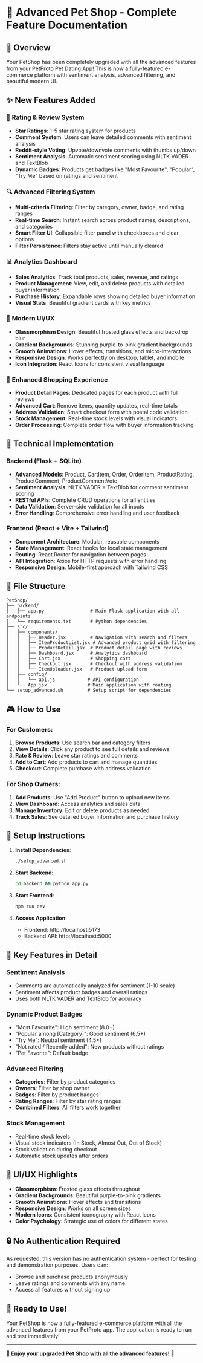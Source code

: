 # 🐾 Advanced Pet Shop - Complete Feature Documentation

## 🎯 Overview

Your PetShop has been completely upgraded with all the advanced features from your PetProto Pet Dating App! This is now a fully-featured e-commerce platform with sentiment analysis, advanced filtering, and beautiful modern UI.

## ✨ New Features Added

### 🌟 **Rating & Review System**
- **Star Ratings**: 1-5 star rating system for products
- **Comment System**: Users can leave detailed comments with sentiment analysis
- **Reddit-style Voting**: Upvote/downvote comments with thumbs up/down
- **Sentiment Analysis**: Automatic sentiment scoring using NLTK VADER and TextBlob
- **Dynamic Badges**: Products get badges like "Most Favourite", "Popular", "Try Me" based on ratings and sentiment

### 🔍 **Advanced Filtering System**
- **Multi-criteria Filtering**: Filter by category, owner, badge, and rating ranges
- **Real-time Search**: Instant search across product names, descriptions, and categories
- **Smart Filter UI**: Collapsible filter panel with checkboxes and clear options
- **Filter Persistence**: Filters stay active until manually cleared

### 📊 **Analytics Dashboard**
- **Sales Analytics**: Track total products, sales, revenue, and ratings
- **Product Management**: View, edit, and delete products with detailed buyer information
- **Purchase History**: Expandable rows showing detailed buyer information
- **Visual Stats**: Beautiful gradient cards with key metrics

### 🎨 **Modern UI/UX**
- **Glassmorphism Design**: Beautiful frosted glass effects and backdrop blur
- **Gradient Backgrounds**: Stunning purple-to-pink gradient backgrounds
- **Smooth Animations**: Hover effects, transitions, and micro-interactions
- **Responsive Design**: Works perfectly on desktop, tablet, and mobile
- **Icon Integration**: React Icons for consistent visual language

### 🛒 **Enhanced Shopping Experience**
- **Product Detail Pages**: Dedicated pages for each product with full reviews
- **Advanced Cart**: Remove items, quantity updates, real-time totals
- **Address Validation**: Smart checkout form with postal code validation
- **Stock Management**: Real-time stock levels with visual indicators
- **Order Processing**: Complete order flow with buyer information tracking

## 🚀 **Technical Implementation**

### **Backend (Flask + SQLite)**
- **Advanced Models**: Product, CartItem, Order, OrderItem, ProductRating, ProductComment, ProductCommentVote
- **Sentiment Analysis**: NLTK VADER + TextBlob for comment sentiment scoring
- **RESTful APIs**: Complete CRUD operations for all entities
- **Data Validation**: Server-side validation for all inputs
- **Error Handling**: Comprehensive error handling and user feedback

### **Frontend (React + Vite + Tailwind)**
- **Component Architecture**: Modular, reusable components
- **State Management**: React hooks for local state management
- **Routing**: React Router for navigation between pages
- **API Integration**: Axios for HTTP requests with error handling
- **Responsive Design**: Mobile-first approach with Tailwind CSS

## 📁 **File Structure**

```
PetShop/
├── backend/
│   ├── app.py                 # Main Flask application with all endpoints
│   └── requirements.txt       # Python dependencies
├── src/
│   ├── components/
│   │   ├── Header.jsx         # Navigation with search and filters
│   │   ├── ItemProductList.jsx # Advanced product grid with filtering
│   │   ├── ProductDetail.jsx  # Product detail page with reviews
│   │   ├── Dashboard.jsx      # Analytics dashboard
│   │   ├── Cart.jsx           # Shopping cart
│   │   ├── Checkout.jsx       # Checkout with address validation
│   │   └── ItemUploader.jsx   # Product upload form
│   ├── config/
│   │   └── api.js            # API configuration
│   └── App.jsx               # Main application with routing
└── setup_advanced.sh         # Setup script for dependencies
```

## 🎮 **How to Use**

### **For Customers:**
1. **Browse Products**: Use search bar and category filters
2. **View Details**: Click any product to see full details and reviews
3. **Rate & Review**: Leave star ratings and comments
4. **Add to Cart**: Add products to cart and manage quantities
5. **Checkout**: Complete purchase with address validation

### **For Shop Owners:**
1. **Add Products**: Use "Add Product" button to upload new items
2. **View Dashboard**: Access analytics and sales data
3. **Manage Inventory**: Edit or delete products as needed
4. **Track Sales**: See detailed buyer information and purchase history

## 🔧 **Setup Instructions**

1. **Install Dependencies**:
   ```bash
   ./setup_advanced.sh
   ```

2. **Start Backend**:
   ```bash
   cd backend && python app.py
   ```

3. **Start Frontend**:
   ```bash
   npm run dev
   ```

4. **Access Application**:
   - Frontend: http://localhost:5173
   - Backend API: http://localhost:5000

## 🌟 **Key Features in Detail**

### **Sentiment Analysis**
- Comments are automatically analyzed for sentiment (1-10 scale)
- Sentiment affects product badges and overall ratings
- Uses both NLTK VADER and TextBlob for accuracy

### **Dynamic Product Badges**
- "Most Favourite": High sentiment (8.0+)
- "Popular among [Category]": Good sentiment (6.5+)
- "Try Me": Neutral sentiment (4.5+)
- "Not rated / Recently added": New products without ratings
- "Pet Favorite": Default badge

### **Advanced Filtering**
- **Categories**: Filter by product categories
- **Owners**: Filter by shop owner
- **Badges**: Filter by product badges
- **Rating Ranges**: Filter by star rating ranges
- **Combined Filters**: All filters work together

### **Stock Management**
- Real-time stock levels
- Visual stock indicators (In Stock, Almost Out, Out of Stock)
- Stock validation during checkout
- Automatic stock updates after orders

## 🎨 **UI/UX Highlights**

- **Glassmorphism**: Frosted glass effects throughout
- **Gradient Backgrounds**: Beautiful purple-to-pink gradients
- **Smooth Animations**: Hover effects and transitions
- **Responsive Design**: Works on all screen sizes
- **Modern Icons**: Consistent iconography with React Icons
- **Color Psychology**: Strategic use of colors for different states

## 🔒 **No Authentication Required**

As requested, this version has no authentication system - perfect for testing and demonstration purposes. Users can:
- Browse and purchase products anonymously
- Leave ratings and comments with any name
- Access all features without signing up

## 🚀 **Ready to Use!**

Your PetShop is now a fully-featured e-commerce platform with all the advanced features from your PetProto app. The application is ready to run and test immediately!

---

**🎉 Enjoy your upgraded Pet Shop with all the advanced features! 🐾**



